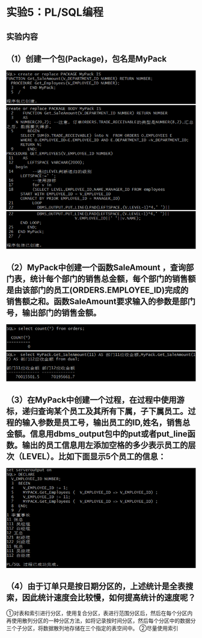# 实验5：PL/SQL编程
## 实验内容
## （1）创建一个包(Package)，包名是MyPack
![](./1.png)
![](./2.png)
![](./3.png)
## （2）MyPack中创建一个函数SaleAmount ，查询部门表，统计每个部门的销售总金额，每个部门的销售额是由该部门的员工(ORDERS.EMPLOYEE_ID)完成的销售额之和。函数SaleAmount要求输入的参数是部门号，输出部门的销售金额。
![](./4.png)
![](./5.png)

## （3）在MyPack中创建一个过程，在过程中使用游标，递归查询某个员工及其所有下属，子下属员工。过程的输入参数是员工号，输出员工的ID,姓名，销售总金额。信息用dbms_output包中的put或者put_line函数。输出的员工信息用左添加空格的多少表示员工的层次（LEVEL）。比如下面显示5个员工的信息：
![](./6.png)

## （4）由于订单只是按日期分区的，上述统计是全表搜索，因此统计速度会比较慢，如何提高统计的速度呢？
 ①对表和索引进行分区，使用复合分区，表进行范围分区后，然后在每个分区内再使用散列分区的一种分区方法，如将记录按时间分区，然后每个分区中的数据分三个子分区，将数据散列地存储在三个指定的表空间中。
 ②尽量使用索引
